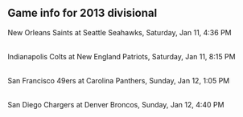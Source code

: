 ## Game info for 2013 divisional
New Orleans Saints at Seattle Seahawks, Saturday, Jan 11, 4:36 PM

<br/>Indianapolis Colts at New England Patriots, Saturday, Jan 11, 8:15 PM

<br/>San Francisco 49ers at Carolina Panthers, Sunday, Jan 12, 1:05 PM

<br/>San Diego Chargers at Denver Broncos, Sunday, Jan 12, 4:40 PM

